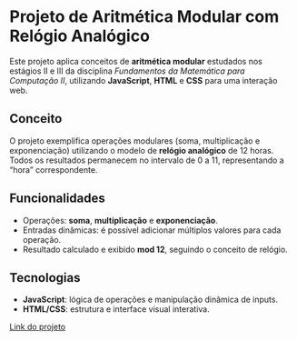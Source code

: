 # Projeto de Aritmética Modular com Relógio Analógico

Este projeto aplica conceitos de **aritmética modular** estudados nos estágios II e III da disciplina *Fundamentos da Matemática para Computação II*, utilizando **JavaScript**, **HTML** e **CSS** para uma interação web.

## Conceito
O projeto exemplifica operações modulares (soma, multiplicação e exponenciação) utilizando o modelo de **relógio analógico** de 12 horas. Todos os resultados permanecem no intervalo de 0 a 11, representando a “hora” correspondente.

## Funcionalidades
- Operações: **soma**, **multiplicação** e **exponenciação**.
- Entradas dinâmicas: é possível adicionar múltiplos valores para cada operação.
- Resultado calculado e exibido **mod 12**, seguindo o conceito de relógio.

## Tecnologias
- **JavaScript**: lógica de operações e manipulação dinâmica de inputs.
- **HTML/CSS**: estrutura e interface visual interativa.

<a href='https://projetofmcc2.github.io/ProjetoFMCC2/'> Link do projeto </a>
